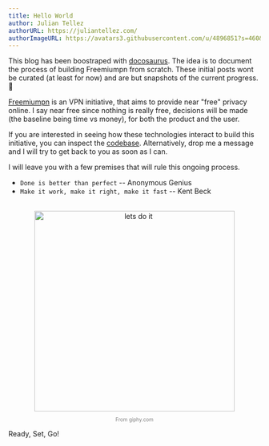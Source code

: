 ```yaml
---
title: Hello World
author: Julian Tellez
authorURL: https://juliantellez.com/
authorImageURL: https://avatars3.githubusercontent.com/u/4896851?s=460&u=dbdb682f65762bc117c0b6b330a6942798d80205&v=4
---
```


This blog has been boostraped with [docosaurus](https://docusaurus.io/docs/en/installation).
The idea is to document the process of building Freemiumpn from scratch.
These initial posts wont be curated (at least for now) and are but snapshots of
the current progress. 🚀

<!--truncate-->

[Freemiumpn](https://freemiumpn.com) is an VPN initiative, that aims to provide
near "free" privacy online. I say near free since nothing is really free,
decisions will be made (the baseline being time vs money), for both the product and the user.

If you are interested in seeing how these technologies interact to build this
initiative, you can inspect the [codebase](http://github.com/freemiumvpn/).
Alternatively, drop me a message and I will try to get back to you as soon as I can.

I will leave you with a few premises that will rule this ongoing process.

- `Done is better than perfect` -- Anonymous Genius
- `Make it work, make it right, make it fast` -- Kent Beck

<br/>
<section align="center">
  <img alt="lets do it" src="https://media.giphy.com/media/q7wz7pp8ayqYQ0rT30/giphy.gif" width="400">
  <p align="center" style="font-size:10px;color:gray;">From giphy.com</p>
</section>


Ready, Set, Go!

